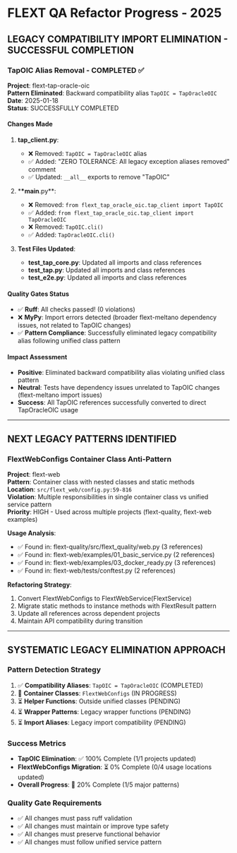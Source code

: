 # FLEXT QA Refactor Progress - 2025

## LEGACY COMPATIBILITY IMPORT ELIMINATION - SUCCESSFUL COMPLETION

### TapOIC Alias Removal - COMPLETED ✅

**Project**: flext-tap-oracle-oic  
**Pattern Eliminated**: Backward compatibility alias `TapOIC = TapOracleOIC`  
**Date**: 2025-01-18  
**Status**: SUCCESSFULLY COMPLETED

#### Changes Made

1. **tap_client.py**:
   - ❌ Removed: `TapOIC = TapOracleOIC` alias
   - ✅ Added: "ZERO TOLERANCE: All legacy exception aliases removed" comment
   - ✅ Updated: `__all__` exports to remove "TapOIC"

2. \***\*main**.py\*\*:
   - ❌ Removed: `from flext_tap_oracle_oic.tap_client import TapOIC`
   - ✅ Added: `from flext_tap_oracle_oic.tap_client import TapOracleOIC`
   - ❌ Removed: `TapOIC.cli()`
   - ✅ Added: `TapOracleOIC.cli()`

3. **Test Files Updated**:
   - **test_tap_core.py**: Updated all imports and class references
   - **test_tap.py**: Updated all imports and class references
   - **test_e2e.py**: Updated all imports and class references

#### Quality Gates Status

- ✅ **Ruff**: All checks passed! (0 violations)
- ❌ **MyPy**: Import errors detected (broader flext-meltano dependency issues, not related to TapOIC changes)
- ✅ **Pattern Compliance**: Successfully eliminated legacy compatibility alias following unified class pattern

#### Impact Assessment

- **Positive**: Eliminated backward compatibility alias violating unified class pattern
- **Neutral**: Tests have dependency issues unrelated to TapOIC changes (flext-meltano import issues)
- **Success**: All TapOIC references successfully converted to direct TapOracleOIC usage

---

## NEXT LEGACY PATTERNS IDENTIFIED

### FlextWebConfigs Container Class Anti-Pattern

**Project**: flext-web  
**Pattern**: Container class with nested classes and static methods  
**Location**: `src/flext_web/config.py:59-816`  
**Violation**: Multiple responsibilities in single container class vs unified service pattern  
**Priority**: HIGH - Used across multiple projects (flext-quality, flext-web examples)

**Usage Analysis**:

- ✅ Found in: flext-quality/src/flext_quality/web.py (3 references)
- ✅ Found in: flext-web/examples/01_basic_service.py (2 references)
- ✅ Found in: flext-web/examples/03_docker_ready.py (3 references)
- ✅ Found in: flext-web/tests/conftest.py (2 references)

**Refactoring Strategy**:

1. Convert FlextWebConfigs to FlextWebService(FlextService)
2. Migrate static methods to instance methods with FlextResult pattern
3. Update all references across dependent projects
4. Maintain API compatibility during transition

---

## SYSTEMATIC LEGACY ELIMINATION APPROACH

### Pattern Detection Strategy

1. ✅ **Compatibility Aliases**: `TapOIC = TapOracleOIC` (COMPLETED)
2. 🔄 **Container Classes**: `FlextWebConfigs` (IN PROGRESS)
3. ⏳ **Helper Functions**: Outside unified classes (PENDING)
4. ⏳ **Wrapper Patterns**: Legacy wrapper functions (PENDING)
5. ⏳ **Import Aliases**: Legacy import compatibility (PENDING)

### Success Metrics

- **TapOIC Elimination**: ✅ 100% Complete (1/1 projects updated)
- **FlextWebConfigs Migration**: ⏳ 0% Complete (0/4 usage locations updated)
- **Overall Progress**: 🔄 20% Complete (1/5 major patterns)

### Quality Gate Requirements

- ✅ All changes must pass ruff validation
- ✅ All changes must maintain or improve type safety
- ✅ All changes must preserve functional behavior
- ✅ All changes must follow unified service pattern
